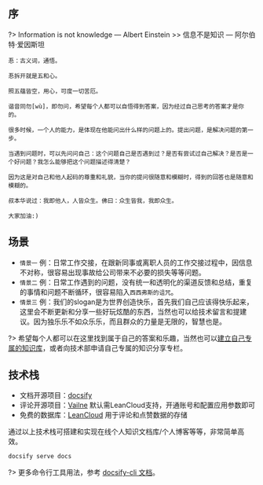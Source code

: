 ## 序

?>  Information is not knowledge — Albert Einstein >> 信息不是知识 — 阿尔伯特·爱因斯坦


```「忢问」的愿景
忢：古义词，通悟。

忢拆开就是五和心。

照五蕴皆空，用心，可度一切苦厄。

谐音同勿[wù]，即勿问，希望每个人都可以自悟得到答案，因为经过自己思考的答案才是你的。

很多时候，一个人的能力，是体现在他能问出什么样的问题上的。提出问题，是解决问题的第一步。

当遇到问题时，可以先问问自己：这个问题自己是否遇到过？是否有尝试过自己解决？是否是一个好问题？我怎么能够把这个问题描述得清楚？

因为这是对自己和他人起码的尊重和礼貌，当你的提问很随意和模糊时，得到的回答也是随意和模糊的。

叔本华说过：我即他人，人皆众生。佛曰：众生皆我，我即众生。

大家加油:)
```


## 场景

- `情景一` 例：日常工作交接，在跟新同事或离职人员的工作交接过程中，因信息不对称，很容易出现事故给公司带来不必要的损失等等问题。
- `情景二` 例：日常工作遇到的问题，没有统一和透明化的渠道反馈和总结，重复的事情和问题不断循环，很容易陷入`西西弗斯的诅咒`。
- `情景三` 例：我们的slogan是为世界创造快乐，首先我们自己应该得快乐起来，这里会不断更新和分享一些好玩炫酷的东西，当然也可以给技术留言和提建议。因为独乐乐不如众乐乐，而且群众的力量是无限的，智慧也是。

?> 希望每个人都可以在这里找到属于自己的答案和乐趣，当然也可以[建立自己专属的知识库]()，或者向技术部申请自己专属的知识分享专栏。

## 技术栈
- 文档开源项目：[docsify](https://docsify.js.org/#/zh-cn/)
- 评论开源项目：[Vailne](https://valine.js.org/quickstart.html) 默认需LeanCloud支持，开通账号和配置应用参数即可
- 免费的数据库：[LeanCloud](https://leancloud.cn/) 用于评论和点赞数据的存储

通过以上技术栈可搭建和实现在线个人知识文档库/个人博客等等，非常简单高效。

```bash
docsify serve docs
```

?> 更多命令行工具用法，参考 [docsify-cli 文档](https://github.com/docsifyjs/docsify-cli)。